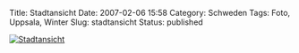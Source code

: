Title: Stadtansicht
Date: 2007-02-06 15:58
Category: Schweden
Tags: Foto, Uppsala, Winter
Slug: stadtansicht
Status: published

[![Stadtansicht](/pic/stadtansicht_s.jpg "Stadtansicht")](/pic/stadtansicht_l.jpg)

